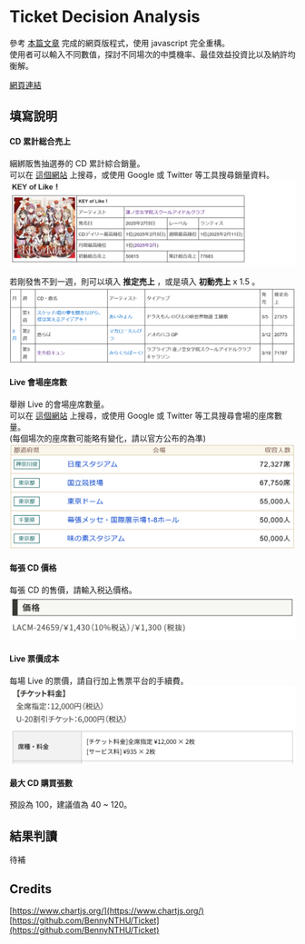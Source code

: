 # Ticket Decision Analysis

參考 [本篇文章](https://github.com/BennyNTHU/Ticket/blob/main/Tickets.pdf) 完成的網頁版程式，使用 javascript 完全重構。  
使用者可以輸入不同數值，探討不同場次的中獎機率、最佳效益投資比以及納許均衡解。

[網頁連結](https://tda.canaria.cc/)

## 填寫說明

#### CD 累計総合売上

綑綁販售抽選券的 CD 累計綜合銷量。  
可以在 [這個網站](https://w.atwiki.jp/keroro00innovator/) 上搜尋，或使用 Google 或 Twitter 等工具搜尋銷量資料。  
![image](pic/01.png)

若剛發售不到一週，則可以填入 **推定売上** ，或是填入 **初動売上** x 1.5 。  
![image](pic/02.png)

#### Live 會場座席數

舉辦 Live 的會場座席數量。  
可以在 [這個網站](https://www.livebu.com/search?p=1) 上搜尋，或使用 Google 或 Twitter 等工具搜尋會場的座席數量。  
(每個場次的座席數可能略有變化，請以官方公布的為準)  
![image](pic/03.png)

#### 每張 CD 價格

每張 CD 的售價，請輸入税込價格。  
![image](pic/04.png)

#### Live 票價成本

每場 Live 的票價，請自行加上售票平台的手續費。  
![image](pic/05.png)

#### 最大 CD 購買張數

預設為 100，建議值為 40 ~ 120。

## 結果判讀

待補

## Credits

[https://www.chartjs.org/](https://www.chartjs.org/)  
[https://github.com/BennyNTHU/Ticket](https://github.com/BennyNTHU/Ticket)  